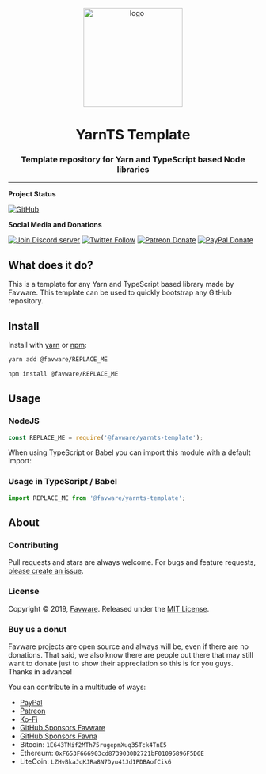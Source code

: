 <div align="center">
  <p>
  <a href="https://favware.tech"><img src="https://cdn.favware.tech/img/yarnts-banner.png" height="200" alt="logo"/></a>
  </p>

  <p>
<h1> YarnTS Template</h1>
<h3> Template repository for Yarn and TypeScript based Node libraries</h3>
  </p>

</div>

---

**Project Status**

[![GitHub](https://img.shields.io/github/license/favware/yarnts-template?logo=github&style=flat-square)](https://github.com/favware/yarnts-template/blob/master/LICENSE.md)

**Social Media and Donations**

[![Join Discord server](https://img.shields.io/discord/512303595966824458?color=697EC4&label=Join%20Discord%20Server&logo=discord&logoColor=FDFEFE&style=flat-square)](https://join.favware.tech/)
[![Twitter Follow](https://img.shields.io/twitter/follow/favna_?label=Follow%20@Favna_&logo=twitter&colorB=1DA1F2&style=flat-square)](https://twitter.com/Favna_/follow)
[![Patreon Donate](https://img.shields.io/badge/patreon-donate-brightgreen.svg?label=Donate%20with%20Patreon&logo=patreon&colorB=F96854&style=flat-square&link=https://donate.favware.tech/patreon)](https://donate.favware.tech/patreon)
[![PayPal Donate](https://img.shields.io/badge/paypal-donate-brightgreen.svg?label=Donate%20with%20Paypal&logo=paypal&colorB=00457C&style=flat-square&link=https://donate.favware.tech/paypal)](https://donate.favware.tech/paypal)

## What does it do?

This is a template for any Yarn and TypeScript based library made by Favware. This template can be used to quickly bootstrap any GitHub repository.

## Install

Install with [yarn](https://yarnpkg.com) or [npm](https://www.npmjs.com/):

```sh
yarn add @favware/REPLACE_ME

npm install @favware/REPLACE_ME
```

## Usage

### NodeJS

```js
const REPLACE_ME = require('@favware/yarnts-template');
```

When using TypeScript or Babel you can import this module with a default import:

### Usage in TypeScript / Babel

```ts
import REPLACE_ME from '@favware/yarnts-template';
```

## About

### Contributing

Pull requests and stars are always welcome. For bugs and feature requests, [please create an issue](https://www.github.com/favware/yarnts-template/issues/new).

### License

Copyright © 2019, [Favware](https://github.com/favware).
Released under the [MIT License](LICENSE.md).

### Buy us a donut

Favware projects are open source and always will be, even if there are no donations. That said, we also know there are people out there that may still want to donate just to show their appreciation so this is for you guys. Thanks in advance!

You can contribute in a multitude of ways:

- [PayPal](https://donate.favware.tech/paypal)
- [Patreon](https://www.patreon.com/favna)
- [Ko-Fi](https://ko-fi.com/favna)
- [GitHub Sponsors Favware](https://github.com/sponsors/favware)
- [GitHub Sponsors Favna](https://github.com/sponsors/Favna)
- Bitcoin: `1E643TNif2MTh75rugepmXuq35Tck4TnE5`
- Ethereum: `0xF653F666903cd8739030D2721bF01095896F5D6E`
- LiteCoin: `LZHvBkaJqKJRa8N7Dyu41Jd1PDBAofCik6`
